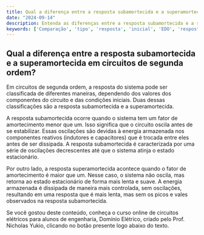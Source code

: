 ```yaml
---
title: Qual a diferença entre a resposta subamortecida e a superamortecida em circuitos de segunda ordem?
date: "2024-09-14"
description: Entenda as diferenças entre a resposta subamortecida e a superamortecida em circuitos de segunda ordem.
keywords: ['Comparação', 'tipo', 'resposta', 'inicial', 'EDO', 'resposta', 'Super-amortecida']
---
```


## Qual a diferença entre a resposta subamortecida e a superamortecida em circuitos de segunda ordem?

Em circuitos de segunda ordem, a resposta do sistema pode ser classificada de diferentes maneiras, dependendo dos valores dos componentes do circuito e das condições iniciais. Duas dessas classificações são a resposta subamortecida e a superamortecida.

A resposta subamortecida ocorre quando o sistema tem um fator de amortecimento menor que um. Isso significa que o circuito oscila antes de se estabilizar. Essas oscilações são devidas à energia armazenada nos componentes reativos (indutores e capacitores) que é trocada entre eles antes de ser dissipada. A resposta subamortecida é caracterizada por uma série de oscilações decrescentes até que o sistema atinja o estado estacionário.

Por outro lado, a resposta superamortecida acontece quando o fator de amortecimento é maior que um. Nesse caso, o sistema não oscila, mas retorna ao estado estacionário de forma mais lenta e suave. A energia armazenada é dissipada de maneira mais controlada, sem oscilações, resultando em uma resposta que é mais lenta, mas sem os picos e vales observados na resposta subamortecida.

Se você gostou deste conteúdo, conheça o curso online de circuitos elétricos para alunos de engenharia, Domínio Elétrico, criado pelo Prof. Nicholas Yukio, clicando no botão presente logo abaixo do texto.